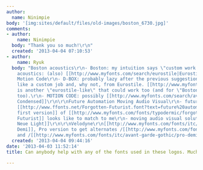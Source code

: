```yaml
---
author:
  name: Ninimpie
body: '[img:sites/default/files/old-images/boston_6730.jpg]'
comments:
- author:
    name: Ninimpie
  body: "Thank you so much!\r\n"
  created: '2013-04-04 07:10:53'
- author:
    name: Ryuk
  body: "Boston acoustics\r\n- Boston: my intuition says \"custom work based on [[http://myfonts.us/td-K7AVcb|Eurostile]]\"\r\n-
    acoustics: (also) [[http://www.myfonts.com/search/eurostile|Eurostile]]\r\n\r\nD-BOX
    Motion Code\r\n- D-BOX: probably lazy after the previous suggestions but looks
    like a custom job and, why not, from Eurostile. [[http://www.myfonts.com/fonts/dsgnhaus/saturn|Saturn]]
    is another \"eurostile-like\" that could work too (and for \"Boston (accosutics)\"
    too).\r\n- MOTION CODE: possibly [[http://www.myfonts.com/search/avant+garde|Avant-Garde
    Condensed]]\r\n\r\nFuture Automation Moving Audio Visual\r\n- future automation:
    [[http://www.ffonts.net/Forgotten-Futurist.font?text=future%20automation|very
    first version]] of [[http://www.myfonts.com/fonts/typodermic/forgotten-futurist|Forgotten
    Futurist]] looks like to match to me\r\n- moving audio visual solutions: [[http://www.myfonts.com/search/helvetica+neue|Helvetica
    Neue Light]]\r\n\r\nVelodyne\r\n[[http://www.myfonts.com/fonts/itc/avant-garde-gothic/|Avant-Garde
    Demi]], Pro version to get alternates /[[http://www.myfonts.com/fonts/itc/avant-garde-gothic/pro-demibold/glyphs.html#glyphs/545652/487|e]]
    and /[[http://www.myfonts.com/fonts/itc/avant-garde-gothic/pro-demibold/glyphs.html#glyphs/545652/523|y]]"
  created: '2013-04-04 09:44:16'
date: '2013-04-03 11:52:14'
title: Can anybody help with any of the fonts used in these logos. Much appreciated.

---
```

